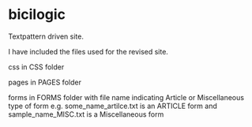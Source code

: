 # bicilogic
Textpattern driven site.

I have included the files used for the revised site. 

css in CSS folder

pages in PAGES folder

forms in FORMS folder with file name indicating Article or Miscellaneous type of form
e.g. some_name_artilce.txt is an ARTICLE form and sample_name_MISC.txt is a Miscellaneous form
